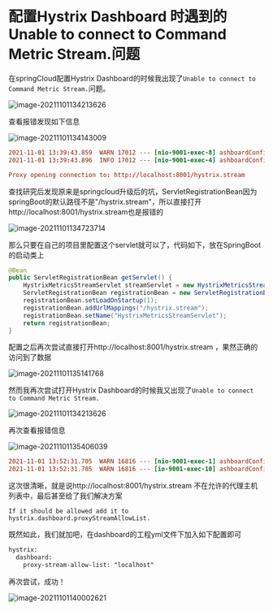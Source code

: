 # 配置Hystrix Dashboard 时遇到的Unable to connect to Command Metric Stream.问题

在springCloud配置Hystrix Dashboard的时候我出现了`Unable to connect to Command Metric Stream.`问题。

![image-20211101134213626](https://res.mowangblog.top/img/11/01/image-20211101134213626.png)

查看报错发现如下信息

![image-20211101134143009](https://res.mowangblog.top/img/11/01/image-20211101134143009.png)

```toml
2021-11-01 13:39:43.859  WARN 17012 --- [nio-9001-exec-8] ashboardConfiguration$ProxyStreamServlet : Failed opening connection to http://localhost:8001/hystrix.stream : 404 : HTTP/1.1 404 
2021-11-01 13:39:43.896  INFO 17012 --- [nio-9001-exec-4] ashboardConfiguration$ProxyStreamServlet : 

Proxy opening connection to: http://localhost:8001/hystrix.stream
```

查找研究后发现原来是springcloud升级后的坑，ServletRegistrationBean因为springBoot的默认路径不是"/hystrix.stream"，所以直接打开http://localhost:8001/hystrix.stream也是报错的

![image-20211101134723714](https://res.mowangblog.top/img/11/01/image-20211101134723714.png)

那么只要在自己的项目里配置这个servlet就可以了，代码如下，放在SpringBoot的启动类上

```java
@Bean
public ServletRegistrationBean getServlet() {
    HystrixMetricsStreamServlet streamServlet = new HystrixMetricsStreamServlet();
    ServletRegistrationBean registrationBean = new ServletRegistrationBean(streamServlet);
    registrationBean.setLoadOnStartup(1);
    registrationBean.addUrlMappings("/hystrix.stream");
    registrationBean.setName("HystrixMetricsStreamServlet");
    return registrationBean;
}
```

配置之后再次尝试直接打开http://localhost:8001/hystrix.stream ，果然正确的访问到了数据

![image-20211101135141768](https://res.mowangblog.top/img/11/01/image-20211101135141768.png)

然而我再次尝试打开Hystrix Dashboard的时候我又出现了`Unable to connect to Command Metric Stream.`

![image-20211101134213626](https://res.mowangblog.top/img/11/01/image-20211101134213626.png)

再次查看报错信息

![image-20211101135406039](https://res.mowangblog.top/img/11/01/image-20211101135406039.png)

```toml
2021-11-01 13:52:31.705  WARN 16816 --- [nio-9001-exec-1] ashboardConfiguration$ProxyStreamServlet : Origin parameter: http://localhost:8001/hystrix.stream is not in the allowed list of proxy host names.  If it should be allowed add it to hystrix.dashboard.proxyStreamAllowList.
2021-11-01 13:52:31.705  WARN 16816 --- [io-9001-exec-10] ashboardConfiguration$ProxyStreamServlet : Origin parameter: http://localhost:8001/hystrix.stream is not in the allowed list of proxy host names.  If it should be allowed add it to hystrix.dashboard.proxyStreamAllowList.
```

这次很清晰，就是说http://localhost:8001/hystrix.stream 不在允许的代理主机列表中，最后甚至给了我们解决方案

```
If it should be allowed add it to hystrix.dashboard.proxyStreamAllowList.
```

既然如此，我们就加吧，在dashboard的工程yml文件下加入如下配置即可

```xml
hystrix:
  dashboard:
    proxy-stream-allow-list: "localhost"
```

再次尝试，成功！

![image-20211101140002621](https://res.mowangblog.top/img/11/01/image-20211101140002621.png)

